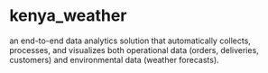 # kenya_weather
an end-to-end data analytics solution that automatically collects, processes, and visualizes both operational data (orders, deliveries, customers) and environmental data (weather forecasts).

